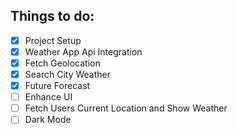 ## Things to do:

- [x] Project Setup
- [x] Weather App Api Integration
- [x] Fetch Geolocation
- [x] Search City Weather
- [x] Future Forecast
- [ ] Enhance UI
- [ ] Fetch Users Current Location and Show Weather
- [ ] Dark Mode
